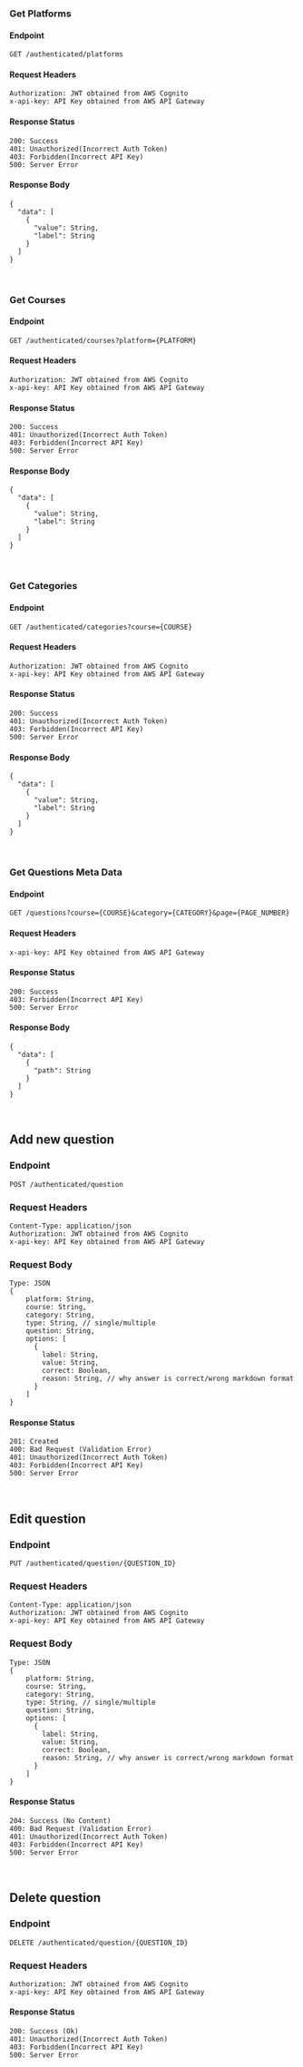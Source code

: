 ### Get Platforms

#### Endpoint

```
GET /authenticated/platforms
```

#### Request Headers

```
Authorization: JWT obtained from AWS Cognito
x-api-key: API Key obtained from AWS API Gateway
```

#### Response Status

```
200: Success
401: Unauthorized(Incorrect Auth Token)
403: Forbidden(Incorrect API Key)
500: Server Error
```

#### Response Body

```
{
  "data": [
    {
      "value": String,
      "label": String
    }
  ]
}
```
<br>

### Get Courses

#### Endpoint

```
GET /authenticated/courses?platform={PLATFORM}
```

#### Request Headers

```
Authorization: JWT obtained from AWS Cognito
x-api-key: API Key obtained from AWS API Gateway
```

#### Response Status

```
200: Success
401: Unauthorized(Incorrect Auth Token)
403: Forbidden(Incorrect API Key)
500: Server Error
```

#### Response Body

```
{
  "data": [
    {
      "value": String,
      "label": String
    }
  ]
}
```
<br>

### Get Categories

#### Endpoint

```
GET /authenticated/categories?course={COURSE}
```

#### Request Headers

```
Authorization: JWT obtained from AWS Cognito
x-api-key: API Key obtained from AWS API Gateway
```

#### Response Status

```
200: Success
401: Unauthorized(Incorrect Auth Token)
403: Forbidden(Incorrect API Key)
500: Server Error
```

#### Response Body

```
{
  "data": [
    {
      "value": String,
      "label": String
    }
  ]
}
```
<br>

### Get Questions Meta Data

#### Endpoint

```
GET /questions?course={COURSE}&category={CATEGORY}&page={PAGE_NUMBER}
```

#### Request Headers

```
x-api-key: API Key obtained from AWS API Gateway
```

#### Response Status

```
200: Success
403: Forbidden(Incorrect API Key)
500: Server Error
```

#### Response Body

```
{
  "data": [
    {
      "path": String
    }
  ]
}
```
<br>

## Add new question

### Endpoint

```
POST /authenticated/question
```

### Request Headers

```
Content-Type: application/json
Authorization: JWT obtained from AWS Cognito
x-api-key: API Key obtained from AWS API Gateway
```

### Request Body

```
Type: JSON
{
    platform: String,
    course: String,
    category: String,
    type: String, // single/multiple
    question: String,
    options: [
      {
        label: String,
        value: String,
        correct: Boolean,
        reason: String, // why answer is correct/wrong markdown format
      }
    ]
}
```

#### Response Status

```
201: Created
400: Bad Request (Validation Error)
401: Unauthorized(Incorrect Auth Token)
403: Forbidden(Incorrect API Key)
500: Server Error
```
<br>

## Edit question

### Endpoint

```
PUT /authenticated/question/{QUESTION_ID}
```

### Request Headers

```
Content-Type: application/json
Authorization: JWT obtained from AWS Cognito
x-api-key: API Key obtained from AWS API Gateway
```

### Request Body

```
Type: JSON
{
    platform: String,
    course: String,
    category: String,
    type: String, // single/multiple
    question: String,
    options: [
      {
        label: String,
        value: String,
        correct: Boolean,
        reason: String, // why answer is correct/wrong markdown format
      }
    ]
}
```

#### Response Status

```
204: Success (No Content)
400: Bad Request (Validation Error)
401: Unauthorized(Incorrect Auth Token)
403: Forbidden(Incorrect API Key)
500: Server Error
```
<br>


## Delete question

### Endpoint

```
DELETE /authenticated/question/{QUESTION_ID}
```

### Request Headers

```
Authorization: JWT obtained from AWS Cognito
x-api-key: API Key obtained from AWS API Gateway
```

#### Response Status

```
200: Success (Ok)
401: Unauthorized(Incorrect Auth Token)
403: Forbidden(Incorrect API Key)
500: Server Error
```
<br>